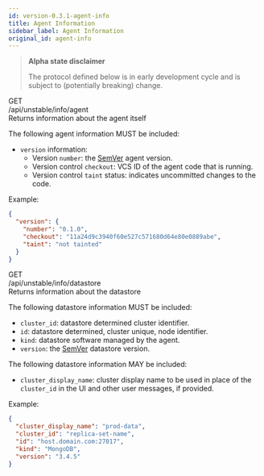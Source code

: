 ```yaml
---
id: version-0.3.1-agent-info
title: Agent Information
sidebar_label: Agent Information
original_id: agent-info
---
```


<blockquote class="warning">

**Alpha state disclaimer**

The protocol defined below is in early development cycle
and is subject to (potentially breaking) change.

</blockquote>


<div class="rest">
  <div class="method get">GET</div>
  <div class="url get">/api/unstable/info/agent</div>
  <div class="desc get rtl">Returns information about the agent itself</div>
</div>

The following agent information MUST be included:

  * `version` information:
    * Version `number`: the [SemVer](https://semver.org/) agent version.
    * Version control `checkout`: VCS ID of the agent code that is running.
    * Version control `taint` status: indicates uncommitted changes to the code.

Example:
```json
{
  "version": {
    "number": "0.1.0",
    "checkout": "11a24d9c3940f60e527c571680d64e80e0889abe",
    "taint": "not tainted"
  }
}
```


<div class="rest">
  <div class="method get">GET</div>
  <div class="url get">/api/unstable/info/datastore</div>
  <div class="desc get rtl">Returns information about the datastore</div>
</div>

The following datastore information MUST be included:

  * `cluster_id`: datastore determined cluster identifier.
  * `id`: datastore determined, cluster unique, node identifier.
  * `kind`: datastore software managed by the agent.
  * `version`: the [SemVer](https://semver.org/) datastore version.

The following datastore information MAY be included:

  * `cluster_display_name`:
    cluster display name to be used in place of the `cluster_id` in
    the UI and other user messages, if provided.

Example:
```json
{
  "cluster_display_name": "prod-data",
  "cluster_id": "replica-set-name",
  "id": "host.domain.com:27017",
  "kind": "MongoDB",
  "version": "3.4.5"
}
```
